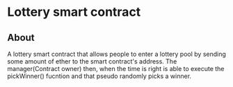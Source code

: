 # Lottery smart contract <br>
## About<br>

A lottery smart contract that allows people to enter a lottery pool by sending some amount of ether to the smart contract's address. The manager(Contract owner) then, when the time is right is able to execute the pickWinner() fucntion and that pseudo randomly picks a winner.
